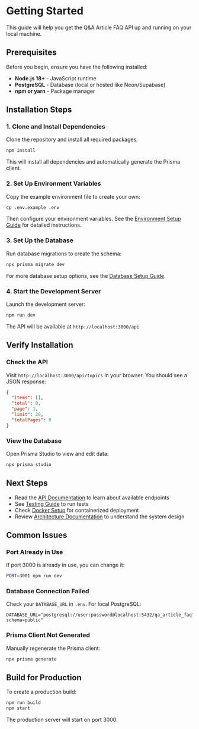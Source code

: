 # Getting Started

This guide will help you get the Q&A Article FAQ API up and running on your local machine.

## Prerequisites

Before you begin, ensure you have the following installed:

- **Node.js 18+** - JavaScript runtime
- **PostgreSQL** - Database (local or hosted like Neon/Supabase)
- **npm or yarn** - Package manager

## Installation Steps

### 1. Clone and Install Dependencies

Clone the repository and install all required packages:

```bash
npm install
```

This will install all dependencies and automatically generate the Prisma client.

### 2. Set Up Environment Variables

Copy the example environment file to create your own:

```bash
cp .env.example .env
```

Then configure your environment variables. See the [Environment Setup Guide](./environment-setup.md) for detailed instructions.

### 3. Set Up the Database

Run database migrations to create the schema:

```bash
npx prisma migrate dev
```

For more database setup options, see the [Database Setup Guide](./database-setup.md).

### 4. Start the Development Server

Launch the development server:

```bash
npm run dev
```

The API will be available at `http://localhost:3000/api`

## Verify Installation

### Check the API

Visit `http://localhost:3000/api/topics` in your browser. You should see a JSON response:

```json
{
  "items": [],
  "total": 0,
  "page": 1,
  "limit": 20,
  "totalPages": 0
}
```

### View the Database

Open Prisma Studio to view and edit data:

```bash
npx prisma studio
```

## Next Steps

- Read the [API Documentation](../../README.md#api-documentation) to learn about available endpoints
- See [Testing Guide](../testing/README.md) to run tests
- Check [Docker Setup](./docker-setup.md) for containerized deployment
- Review [Architecture Documentation](../architecture/README.md) to understand the system design

## Common Issues

### Port Already in Use

If port 3000 is already in use, you can change it:

```bash
PORT=3001 npm run dev
```

### Database Connection Failed

Check your `DATABASE_URL` in `.env`. For local PostgreSQL:

```
DATABASE_URL="postgresql://user:password@localhost:5432/qa_article_faq?schema=public"
```

### Prisma Client Not Generated

Manually regenerate the Prisma client:

```bash
npx prisma generate
```

## Build for Production

To create a production build:

```bash
npm run build
npm start
```

The production server will start on port 3000.
